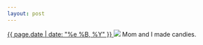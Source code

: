 ```yaml
---
layout: post
---
```


<p>
  <a href="/233">
    <time>{{ page.date | date: "%e %B, %Y" }}</time>
  </a>
  <a href="/233"><img src="{{ site.assets_url }}/233.jpg"/></a>
  <span>Mom and I made candies.</span>
</p>
